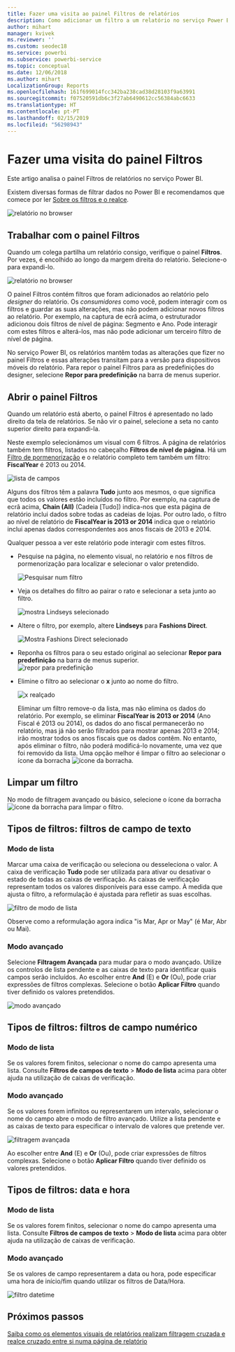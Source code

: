 ```yaml
---
title: Fazer uma visita ao painel Filtros de relatórios
description: Como adicionar um filtro a um relatório no serviço Power BI para consumidores
author: mihart
manager: kvivek
ms.reviewer: ''
ms.custom: seodec18
ms.service: powerbi
ms.subservice: powerbi-service
ms.topic: conceptual
ms.date: 12/06/2018
ms.author: mihart
LocalizationGroup: Reports
ms.openlocfilehash: 161f699014fcc342ba238cad38d28103f9a63991
ms.sourcegitcommit: f07520591db6c3f27ab6490612cc56384abc6633
ms.translationtype: HT
ms.contentlocale: pt-PT
ms.lasthandoff: 02/15/2019
ms.locfileid: "56298943"
---
```

# <a name="take-a-tour-of-the-report-filters-pane"></a>Fazer uma visita do painel Filtros
Este artigo analisa o painel Filtros de relatórios no serviço Power BI.

Existem diversas formas de filtrar dados no Power BI e recomendamos que comece por ler [Sobre os filtros e o realce](../power-bi-reports-filters-and-highlighting.md).

![relatório no browser](media/end-user-report-filter/power-bi-browser.png)

## <a name="working-with-the-report-filters-pane"></a>Trabalhar com o painel Filtros
Quando um colega partilha um relatório consigo, verifique o painel **Filtros**. Por vezes, é encolhido ao longo da margem direita do relatório. Selecione-o para expandi-lo.   

![relatório no browser](media/end-user-report-filter/power-bi-expanded.png)

O painel Filtros contém filtros que foram adicionados ao relatório pelo *designer* do relatório. Os *consumidores* como você, podem interagir com os filtros e guardar as suas alterações, mas não podem adicionar novos filtros ao relatório. Por exemplo, na captura de ecrã acima, o estruturador adicionou dois filtros de nível de página: Segmento e Ano. Pode interagir com estes filtros e alterá-los, mas não pode adicionar um terceiro filtro de nível de página.

No serviço Power BI, os relatórios mantêm todas as alterações que fizer no painel Filtros e essas alterações transitam para a versão para dispositivos móveis do relatório. Para repor o painel Filtros para as predefinições do designer, selecione **Repor para predefinição** na barra de menus superior.     

## <a name="open-the-filters-pane"></a>Abrir o painel Filtros
Quando um relatório está aberto, o painel Filtros é apresentado no lado direito da tela de relatórios. Se não vir o painel, selecione a seta no canto superior direito para expandi-la.  

Neste exemplo selecionámos um visual com 6 filtros. A página de relatórios também tem filtros, listados no cabeçalho **Filtros de nível de página**. Há um [Filtro de pormenorização](../power-bi-report-add-filter.md) e o relatório completo tem também um filtro:  **FiscalYear** é 2013 ou 2014.

![lista de campos](media/end-user-report-filter/power-bi-filter-list.png)

Alguns dos filtros têm a palavra **Tudo** junto aos mesmos, o que significa que todos os valores estão incluídos no filtro.  Por exemplo, na captura de ecrã acima, **Chain (All)** (Cadeia [Tudo]) indica-nos que esta página de relatório inclui dados sobre todas as cadeias de lojas.  Por outro lado, o filtro ao nível de relatório de **FiscalYear is 2013 or 2014** indica que o relatório inclui apenas dados correspondentes aos anos fiscais de 2013 e 2014.

Qualquer pessoa a ver este relatório pode interagir com estes filtros.

- Pesquise na página, no elemento visual, no relatório e nos filtros de pormenorização para localizar e selecionar o valor pretendido. 

    ![Pesquisar num filtro](media/end-user-report-filter/power-bi-filter-search.png)

- Veja os detalhes do filtro ao pairar o rato e selecionar a seta junto ao filtro.
  
   ![mostra Lindseys selecionado](media/end-user-report-filter/power-bi-expan-filter.png)
* Altere o filtro, por exemplo, altere **Lindseys** para **Fashions Direct**.
  
     ![Mostra Fashions Direct selecionado](media/end-user-report-filter/power-bi-filter-chain.png)

* Reponha os filtros para o seu estado original ao selecionar **Repor para predefinição** na barra de menus superior.    
    ![repor para predefinição](media/end-user-report-filter/power-bi-reset-to-default.png)
    
* Elimine o filtro ao selecionar o **x** junto ao nome do filtro.
  
    ![x realçado](media/end-user-report-filter/power-bi-delete-filter.png)

  Eliminar um filtro remove-o da lista, mas não elimina os dados do relatório.  Por exemplo, se eliminar **FiscalYear is 2013 or 2014** (Ano Fiscal é 2013 ou 2014), os dados do ano fiscal permanecerão no relatório, mas já não serão filtrados para mostrar apenas 2013 e 2014; irão mostrar todos os anos fiscais que os dados contêm.  No entanto, após eliminar o filtro, não poderá modificá-lo novamente, uma vez que foi removido da lista. Uma opção melhor é limpar o filtro ao selecionar o ícone da borracha ![ícone da borracha](media/end-user-report-filter/power-bi-eraser-icon.png).
  
  



## <a name="clear-a-filter"></a>Limpar um filtro
 No modo de filtragem avançado ou básico, selecione o ícone da borracha  ![ícone da borracha](media/end-user-report-filter/pbi_erasericon.jpg) para limpar o filtro. 


## <a name="types-of-filters-text-field-filters"></a>Tipos de filtros: filtros de campo de texto
### <a name="list-mode"></a>Modo de lista
Marcar uma caixa de verificação ou seleciona ou desseleciona o valor. A caixa de verificação **Tudo** pode ser utilizada para ativar ou desativar o estado de todas as caixas de verificação. As caixas de verificação representam todos os valores disponíveis para esse campo.  À medida que ajusta o filtro, a reformulação é ajustada para refletir as suas escolhas. 

![filtro de modo de lista](media/end-user-report-filter/power-bi-restatement-new.png)

Observe como a reformulação agora indica "is Mar, Apr or May" (é Mar, Abr ou Mai).

### <a name="advanced-mode"></a>Modo avançado
Selecione **Filtragem Avançada** para mudar para o modo avançado. Utilize os controlos de lista pendente e as caixas de texto para identificar quais campos serão incluídos. Ao escolher entre **And** (E) e **Or** (Ou), pode criar expressões de filtros complexas. Selecione o botão **Aplicar Filtro** quando tiver definido os valores pretendidos.  

![modo avançado](media/end-user-report-filter/power-bi-advanced.png)

## <a name="types-of-filters-numeric-field-filters"></a>Tipos de filtros: filtros de campo numérico
### <a name="list-mode"></a>Modo de lista
Se os valores forem finitos, selecionar o nome do campo apresenta uma lista.  Consulte **Filtros de campos de texto** &gt; **Modo de lista** acima para obter ajuda na utilização de caixas de verificação.   

### <a name="advanced-mode"></a>Modo avançado
Se os valores forem infinitos ou representarem um intervalo, selecionar o nome do campo abre o modo de filtro avançado. Utilize a lista pendente e as caixas de texto para especificar o intervalo de valores que pretende ver. 

![filtragem avançada](media/end-user-report-filter/power-bi-dropdown-and-text.png)

Ao escolher entre **And** (E) e **Or** (Ou), pode criar expressões de filtros complexas. Selecione o botão **Aplicar Filtro** quando tiver definido os valores pretendidos.

## <a name="types-of-filters-date-and-time"></a>Tipos de filtros: data e hora
### <a name="list-mode"></a>Modo de lista
Se os valores forem finitos, selecionar o nome do campo apresenta uma lista.  Consulte **Filtros de campos de texto** &gt; **Modo de lista** acima para obter ajuda na utilização de caixas de verificação.   

### <a name="advanced-mode"></a>Modo avançado
Se os valores de campo representarem a data ou hora, pode especificar uma hora de início/fim quando utilizar os filtros de Data/Hora.  

![filtro datetime](media/end-user-report-filter/pbi_date-time-filters.png)


## <a name="next-steps"></a>Próximos passos
[Saiba como os elementos visuais de relatórios realizam filtragem cruzada e realce cruzado entre si numa página de relatório](end-user-interactions.md)